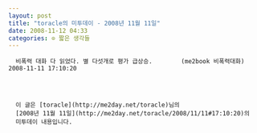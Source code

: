 ```yaml
---
layout: post
title: "toracle의 미투데이 - 2008년 11월 11일"
date: 2008-11-12 04:33
categories: ⊙ 짧은 생각들
---
```



    
      비폭력 대화 다 읽었다. 별 다섯개로 평가 급상승.        (me2book 비폭력대화)        2008-11-11 17:10:20
    
    


      이 글은 [toracle](http://me2day.net/toracle)님의 
      [2008년 11월 11일](http://me2day.net/toracle/2008/11/11#17:10:20)의 
      미투데이 내용입니다.
    


  
       

